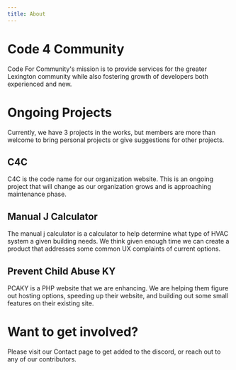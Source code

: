 ```yaml
---
title: About
---
```

# Code 4 Community
Code For Community's mission is to provide services for the greater Lexington community while also fostering growth of developers both experienced and new.

# Ongoing Projects
Currently, we have 3 projects in the works, but members are more than welcome to bring personal projects or give suggestions for other projects.

## C4C
C4C is the code name for our organization website. This is an ongoing project that will change as our organization grows and is approaching maintenance phase.

## Manual J Calculator
The manual j calculator is a calculator to help determine what type of HVAC system a given building needs. We think given enough time we can create a product that addresses some common UX complaints of current options.

## Prevent Child Abuse KY
PCAKY is a PHP website that we are enhancing. We are helping them figure out hosting options, speeding up their website, and building out some small features on their existing site.

# Want to get involved?
Please visit our Contact page to get added to the discord, or reach out to any of our contributors.